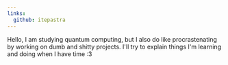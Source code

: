```yaml
---
links:
  github: itepastra
---
```


Hello,
I am studying quantum computing, but I also do like procrastenating by working on dumb and shitty projects.
I'll try to explain things I'm learning and doing when I have time :3
